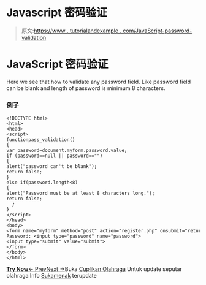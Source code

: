 # Javascript 密码验证

> 原文:[https://www . tutorialandexample . com/JavaScript-password-validation](https://www.tutorialandexample.com/javascript-password-validation)

# JavaScript 密码验证

Here we see that how to validate any password field. Like password field can be blank and length of password is minimum 8 characters.

### 例子

```
<!DOCTYPE html>  
<html>  
<head>  
<script>  
functionpass_validation()  
{    
var password=document.myform.password.value;    
if (password==null || password=="")  
{    
alert("password can't be blank");    
return false;    
}  
else if(password.length<8)  
{    
alert("Password must be at least 8 characters long.");    
return false;    
  }    
}    
</script>  
</head>  
<body>  
<form name="myform" method="post" action="register.php" onsubmit="return pass_validation()" >  
Password: <input type="password" name="password">  
<input type="submit" value="submit">  
</form>  
</body>  
</html>
```

**[Try Now](https://editor.tutorialandexample.com/web/test.jsp?filename=javascriptpasswardvalidation1)**[← Prev](https://www.tutorialandexample.com/javascript-email-validation)[Next →](https://www.tutorialandexample.com/javascript-re-password-validation)Buka [Cuplikan Olahraga](https://cuplikanolahraga.com/) Untuk update seputar olahraga Info [Sukamenak](https://www.sukamenak.com/) terupdate